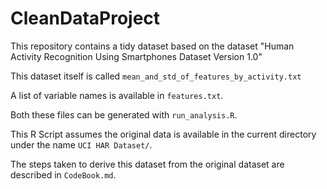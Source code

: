# CleanDataProject

This repository contains a tidy dataset based on the dataset "Human Activity
Recognition Using Smartphones Dataset Version 1.0"

This dataset itself is called `mean_and_std_of_features_by_activity.txt`

A list of variable names is available in `features.txt`.

Both these files can be generated with `run_analysis.R`.

This R Script assumes the original data is available in the current directory
under the name `UCI HAR Dataset/`.

The steps taken to derive this dataset from the original dataset are
described in `CodeBook.md`.

